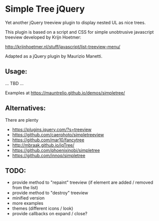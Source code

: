 # Simple Tree jQuery

Yet another jQuery treeview plugin to display nested UL as nice trees.

This plugin is based on a script and CSS for simple unobtrusive javascript treeview developed by Krijn Hoetmer:

http://krijnhoetmer.nl/stuff/javascript/list-treeview-menu/

Adapted as a jQuery plugin by Maurizio Manetti.

## Usage:

... TBD ...

Examples at https://mauntrelio.github.io/demos/simpletree/

## Alternatives:

There are plenty

- https://plugins.jquery.com/?s=treeview
- https://github.com/caerphoto/simpletreeview
- https://github.com/mar10/fancytree
- http://mbraak.github.io/jqTree/
- https://github.com/phoenixinobi/simpletree
- https://github.com/innoq/simpletree

## TODO:

- provide method to "repaint" treeview (if element are added / removed from the list)
- provide method to "destroy" treeview
- minified version
- more examples
- themes (different icons / look)
- provide callbacks on expand / close?
